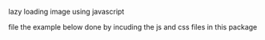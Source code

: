 lazy loading image using javascript


file the example below done by incuding the js and css files in this package


<!-- <!DOCTYPE html>
<html>
<head>
	<title></title>
	<link rel="stylesheet" type="text/css" href="node_modules/js-img-lazyloading/style.css">

</head>
<body>
	<div class="placeholder" data-large="https://cdn-images-1.medium.com/max/1800/1*sg-uLNm73whmdOgKlrQdZA.jpeg" >
  <img src="https://cdn-images-1.medium.com/freeze/max/27/1*sg-uLNm73whmdOgKlrQdZA.jpeg?q=20" class="img-small">
  <div style="padding-bottom: 66.6%;"></div>
</div>

<script type="text/javascript" src="node_modules/js-img-lazyloading/script.js"> </script>
	
</body>
</html> -->